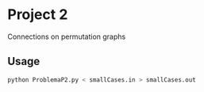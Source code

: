 # Project 2

Connections on permutation graphs

## Usage

```Bash
python ProblemaP2.py < smallCases.in > smallCases.out
```
